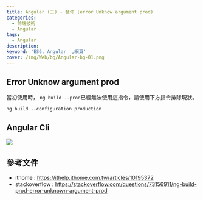 ```yaml
---
title: Angular (三) - 發佈 (error Unknow argument prod) 
categories: 
  - 前端技術
  - Angular
tags: 
  - Angular
description:
keyword: 'ES6, Angular  ,網頁'
cover: /img/Web/bg/Angular-bg-01.png
---
```


## Error Unknow argument prod
當初使用時， ```ng build --prod```已經無法使用這指令，請使用下方指令排除現狀。

```cli
ng build --configuration production
```

## Angular Cli
![](/imgage/20221201_16-10-33.png)


## 參考文件
- ithome : https://ithelp.ithome.com.tw/articles/10195372
- stackoverflow : https://stackoverflow.com/questions/73156911/ng-build-prod-error-unknown-argument-prod
